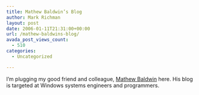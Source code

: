 ```yaml
---
title: Mathew Baldwin’s Blog
author: Mark Richman
layout: post
date: 2006-01-11T21:31:00+00:00
url: /mathew-baldwins-blog/
avada_post_views_count:
  - 510
categories:
  - Uncategorized

---
```

I&#8217;m plugging my good friend and colleague, [Mathew Baldwin][1] here. His blog is targeted at Windows systems engineers and programmers.

 [1]: http://hivebots.com/blogs/baldwinmathew/default.aspx